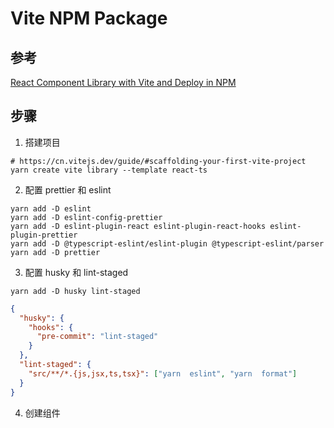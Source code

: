 # Vite NPM Package

## 参考

[React Component Library with Vite and Deploy in NPM](https://articles.wesionary.team/react-component-library-with-vite-and-deploy-in-npm-579c2880d6ff)

## 步骤

1. 搭建项目

```shell
# https://cn.vitejs.dev/guide/#scaffolding-your-first-vite-project
yarn create vite library --template react-ts
```

2. 配置 prettier 和 eslint

```shell
yarn add -D eslint
yarn add -D eslint-config-prettier
yarn add -D eslint-plugin-react eslint-plugin-react-hooks eslint-plugin-prettier
yarn add -D @typescript-eslint/eslint-plugin @typescript-eslint/parser
yarn add -D prettier
```

3. 配置 husky 和 lint-staged

```shell
yarn add -D husky lint-staged
```

```json
{
  "husky": {
    "hooks": {
      "pre-commit": "lint-staged"
    }
  },
  "lint-staged": {
    "src/**/*.{js,jsx,ts,tsx}": ["yarn  eslint", "yarn  format"]
  }
}
```

4. 创建组件
